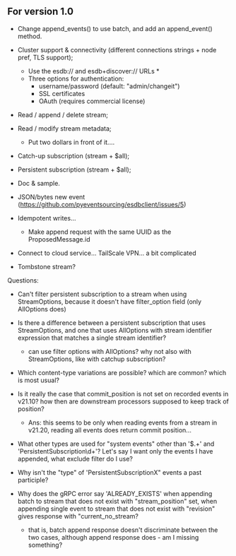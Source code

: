 ## For version 1.0

* Change append_events() to use batch, and add an append_event() method.

* Cluster support & connectivity (different connections strings + node pref, TLS
support);
  * Use the esdb:// and esdb+discover:// URLs
    *
  * Three options for authentication:
    * username/password (default: "admin/changeit")
    * SSL certificates
    * OAuth (requires commercial license)
* Read / append / delete stream;
* Read / modify stream metadata;
  * Put two dollars in front of it....
* Catch-up subscription (stream + $all);
* Persistent subscription (stream + $all);
* Doc & sample.

* JSON/bytes new event (https://github.com/pyeventsourcing/esdbclient/issues/5)

* Idempotent writes...
  * Make append request with the same UUID as the ProposedMessage.id

* Connect to cloud service... TailScale VPN... a bit complicated

* Tombstone stream?

Questions:

* Can't filter persistent subscription to a stream when using StreamOptions, because it doesn't have filter_option field (only AllOptions does)
* Is there a difference between a persistent subscription that uses StreamOptions, and one that uses AllOptions with stream identifier expression that matches a single stream identifier?
  * can use filter options with AllOptions? why not also with StreamOptions, like with catchup subscription?
* Which content-type variations are possible? which are common? which is most usual?
* Is it really the case that commit_position is not set on recorded events in v21.10? how then are downstream processors supposed to keep track of position?
  * Ans: this seems to be only when reading events from a stream in v21.20, reading all events does return commit position...
* What other types are used for "system events" other than '$.+' and 'PersistentSubscription\\d+'? Let's say I want only the events I have appended, what exclude filter do I use?
* Why isn't the "type" of 'PersistentSubscriptionX" events a past participle?

* Why does the gRPC error say 'ALREADY_EXISTS' when appending batch to stream that does not exist with "stream_position" set, when appending single event to stream that does not exist with "revision" gives response with "current_no_stream?
  * that is, batch append response doesn't discriminate between the two cases, although append response does - am I missing something?
